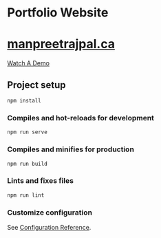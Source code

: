 # Portfolio Website
# [manpreetrajpal.ca](http://manpreetrajpal.ca/)

[Watch A Demo](https://www.youtube.com/watch?v=JvnPzzu20Do&ab_channel=manpreetrajpal)

## Project setup
```
npm install
```

### Compiles and hot-reloads for development
```
npm run serve
```

### Compiles and minifies for production
```
npm run build
```

### Lints and fixes files
```
npm run lint
```

### Customize configuration
See [Configuration Reference](https://cli.vuejs.org/config/).
